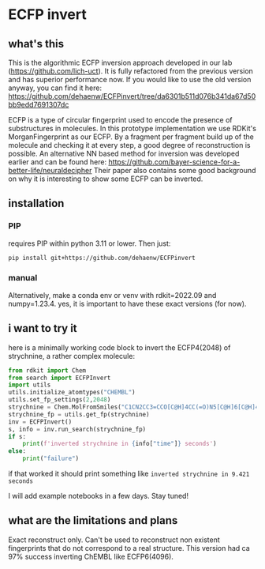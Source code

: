# ECFP invert
## what's this
This is the algorithmic ECFP inversion approach developed in our lab (https://github.com/lich-uct). It is fully refactored from the previous version and has superior performance now. If you would like to use the old version anyway, you can find it here: https://github.com/dehaenw/ECFPinvert/tree/da6301b511d076b341da67d50bb9edd7691307dc

ECFP is a type of circular fingerprint used to encode the presence of substructures in molecules. In this prototype implementation we use RDKit's MorganFingerprint as our ECFP. By a fragment per fragment build up of the molecule and checking it at every step, a good degree of reconstruction is possible. An alternative NN based method for inversion was developed earlier and can be found here: https://github.com/bayer-science-for-a-better-life/neuraldecipher Their paper also contains some good background on why it is interesting to show some ECFP can be inverted.

## installation
### PIP
requires PIP within python 3.11 or lower. Then just:
```bash
pip install git+https://github.com/dehaenw/ECFPinvert
```
### manual
Alternatively, make a conda env or venv with rdkit=2022.09 and numpy=1.23.4. yes, it is important to have these exact versions (for now).

## i want to try it
here is a minimally working code block to invert the ECFP4(2048) of strychnine, a rather complex molecule:
```python
from rdkit import Chem
from search import ECFPInvert
import utils
utils.initialize_atomtypes("CHEMBL")
utils.set_fp_settings(2,2048)
strychnine = Chem.MolFromSmiles("C1CN2CC3=CCO[C@H]4CC(=O)N5[C@H]6[C@H]4[C@H]3C[C@H]2[C@@]61C7=CC=CC=C75")
strychnine_fp = utils.get_fp(strychnine)
inv = ECFPInvert()
s, info = inv.run_search(strychnine_fp)
if s:
    print(f'inverted strychnine in {info["time"]} seconds')
else:
    print("failure")

```
if that worked it should print something like `inverted strychnine in 9.421 seconds`

I will add example notebooks in a few days. Stay tuned!


## what are the limitations and plans
Exact reconstruct only. Can't be used to reconstruct non existent fingerprints that do not correspond to a real structure.
This version had ca 97% success inverting ChEMBL like ECFP6(4096).
